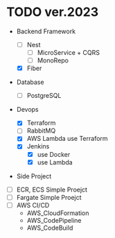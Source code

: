 # TODO ver.2023

- Backend Framework

  - [ ] Nest
    - [ ] MicroService + CQRS
    - [ ] MonoRepo
  - [x] Fiber

- Database

  - [ ] PostgreSQL

- Devops
  - [x] Terraform
  - [ ] RabbitMQ
  - [x] AWS Lambda use Terraform
  - [x] Jenkins
    - [x] use Docker
    - [x] use Lambda

- Side Project
 - [ ] ECR, ECS Simple Proejct
 - [ ] Fargate Simple Proejct
 - [ ] AWS CI/CD 
   - AWS_CloudFormation
   - AWS_CodePipeline
   - AWS_CodeBuild
